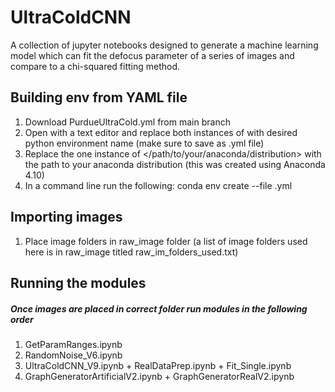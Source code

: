 # UltraColdCNN

A collection of jupyter notebooks designed to generate a machine learning model which can fit the defocus parameter of a series of images and compare to a chi-squared fitting method.

## Building env from YAML file

1. Download PurdueUltraCold.yml from main branch
2. Open with a text editor and replace both instances of </env--name> with desired python environment name (make sure to save as .yml file)
3. Replace the one instance of </path/to/your/anaconda/distribution> with the path to your anaconda distribution (this was created using Anaconda 4.10)
4. In a command line run the following: conda env create --file </env--name>.yml 

## Importing images

1. Place image folders in raw_image folder (a list of image folders used here is in raw_image titled raw_im_folders_used.txt)

## Running the modules

##### Once images are placed in correct folder run modules in the following order
  
1. GetParamRanges.ipynb
2. RandomNoise_V6.ipynb
3. UltraColdCNN_V9.ipynb + RealDataPrep.ipynb + Fit_Single.ipynb
4. GraphGeneratorArtificialV2.ipynb + GraphGeneratorRealV2.ipynb
